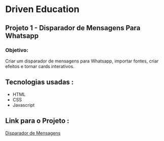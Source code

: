 # Driven Education
## Projeto 1 - Disparador de Mensagens Para Whatsapp

### Objetivo:
Criar um disparador de mensagens para Whatsapp, importar fontes, criar efeitos e tornar cards interativos.

## Tecnologias usadas :
<ul>
<li>HTML</li>
<li>CSS</li>
<li>Javascript</li>
</ul>

## Link para o Projeto :
<a href="https://renatoanjo.github.io/Disparador_Mensagens/">Disparador de Mensagens</a>

